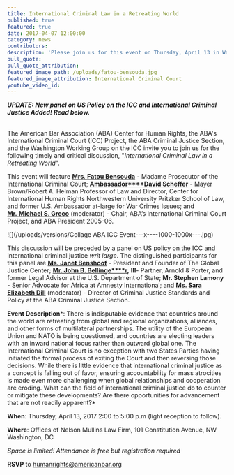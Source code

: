 ```yaml
---
title: International Criminal Law in a Retreating World
published: true
featured: true
date: 2017-04-07 12:00:00
category: news
contributors:
description: 'Please join us for this event on Thursday, April 13 in Washington, D.C. with Madame Prosecutor of the International Criminal Court, Fatou Bensouda, and other speakers.'
pull_quote:
pull_quote_attribution:
featured_image_path: /uploads/fatou-bensouda.jpg
featured_image_attribution: International Criminal Court
youtube_video_id:
---
```



***UPDATE: New panel on US Policy on the ICC and International Criminal Justice Added! Read below.***

<br>The American Bar Association (ABA) Center for Human Rights, the ABA's International Criminal Court (ICC) Project, the ABA Criminal Justice Section, and the Washington Working Group on the ICC invite you to join us for the following timely and critical discussion, "*International Criminal Law in a Retreating World*".

This event will feature [**Mrs**.&nbsp;**Fatou Bensouda**](https://www.icc-cpi.int/about/otp/who-s-who/Pages/Fatou-Bensouda.aspx)&nbsp;- Madame Prosecutor of the International Criminal Court; [**Ambassador****David Scheffer**](https://www.aba-icc.org/board-of-advisors/hon-david-scheffer/)&nbsp;- Mayer Brown/Robert A. Helman Professor of Law and Director, Center for International Human Rights Northwestern University Pritzker School of Law, and former U.S. Ambassador at-large for War Crimes Issues; and [**Mr.**&nbsp;**Michael S. Greco**](https://www.aba-icc.org/board-of-advisors/michael-s-greco/) (moderator) - Chair, ABA’s International Criminal Court Project, and ABA President 2005-06.

![](/uploads/versions/Collage ABA ICC Event---x----1000-1000x---.jpg)

This discussion will be preceded by a panel on US policy on the ICC and international criminal justice *writ large*. The distinguished participants for this panel are [**Ms. Janet Benshoof**](http://globaljusticecenter.net/about-us/team/our-staff) - President and Founder of The Global Justice Center; [**Mr. John B. Bellinge****r**](http://www.apks.com/en/people/b/bellinger-john-b)**,** **III**- Partner, Arnold & Porter, and former Legal Advisor at the U.S. Department of State; **Mr. Stephen Lamony** - Senior Advocate for Africa at Amnesty International; and [**Ms. Sara Elizabeth Dill**](https://www.linkedin.com/in/sedlaw/) (moderator) - Director of Criminal Justice Standards and Policy at the ABA Criminal Justice Section.

**Event Description***: There is indisputable evidence that countries around the world are retreating from global and regional organizations, alliances, and other forms of multilateral partnerships. The utility of the European Union and NATO is being questioned, and countries are electing leaders with an inward national focus rather than outward global one. The International Criminal Court is no exception with two States Parties having initiated the formal process of exiting the Court and then reversing those decisions. While there is little evidence that international criminal justice as a concept is falling out of favor, ensuring accountability for mass atrocities is made even more challenging when global relationships and cooperation are eroding. What can the field of international criminal justice do to counter or mitigate these developments? Are there opportunities for advancement that are not readily apparent?*

**When**: Thursday, April 13, 2017 2:00 to 5:00 p.m (light reception to follow).&nbsp;

**Where**: Offices of Nelson Mullins Law Firm, 101 Constitution Avenue, NW Washington, DC

*Space is limited! Attendance is free but registration required*

**RSVP** to [humanrights@americanbar.org](javascript:void(location.href='mailto:'+String.fromCharCode(104,117,109,97,110,114,105,103,104,116,115,64,97,109,101,114,105,99,97,110,98,97,114,46,111,114,103)+'?subject=RSVP%20-%20International%20Criminal%20Law%20in%20a%20Retreating%20World'))